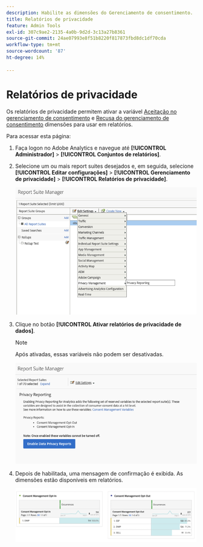 ```yaml
---
description: Habilite as dimensões do Gerenciamento de consentimento.
title: Relatórios de privacidade
feature: Admin Tools
exl-id: 307c9ae2-2135-4a0b-9d2d-3c13a27b8361
source-git-commit: 24ae07993e8f51b8220f817873fbd8dc1df70cda
workflow-type: tm+mt
source-wordcount: '87'
ht-degree: 14%

---
```


# Relatórios de privacidade

Os relatórios de privacidade permitem ativar a variável [Aceitação no gerenciamento de consentimento](/help/components/dimensions/cm-opt-in.md) e [Recusa do gerenciamento de consentimento](/help/components/dimensions/cm-opt-out.md) dimensões para usar em relatórios.

Para acessar esta página:

1. Faça logon no Adobe Analytics e navegue até **[!UICONTROL Administrador]** > **[!UICONTROL Conjuntos de relatórios]**.
1. Selecione um ou mais report suites desejados e, em seguida, selecione **[!UICONTROL Editar configurações]** > **[!UICONTROL Gerenciamento de privacidade]** > **[!UICONTROL Relatórios de privacidade]**.

   ![Editar configurações](assets/rsm-privacy-select.png)

1. Clique no botão **[!UICONTROL Ativar relatórios de privacidade de dados]**.

   >[!NOTE]
   >
   >Após ativadas, essas variáveis não podem ser desativadas.

   ![Ativar](assets/rsm-privacy-enable.png)

1. Depois de habilitada, uma mensagem de confirmação é exibida. As dimensões estão disponíveis em relatórios.

   ![Relatório](assets/consent-management.png)
